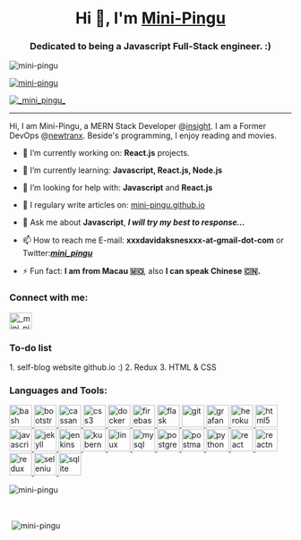 <h1 align="center">Hi 👋, I'm <a href="https://mini-pingu.github.io/">Mini-Pingu</a></h1>
<h3 align="center">Dedicated to being a Javascript Full-Stack engineer. :)</h3>

<p align="left"> <img src="https://komarev.com/ghpvc/?username=mini-pingu&label=Profile%20views&color=0e75b6&style=plastic" alt="mini-pingu" /> </p>

<p align="left"> <a href="https://github.com/ryo-ma/github-profile-trophy"><img src="https://github-profile-trophy.vercel.app/?username=mini-pingu" alt="mini-pingu" /></a> </p>

<p align="left"> <a href="https://twitter.com/_mini_pingu_" target="blank"><img src="https://img.shields.io/twitter/follow/_mini_pingu_?logo=twitter&style=for-the-badge" alt="_mini_pingu_" /></a> </p>

<hr />

Hi, I am Mini-Pingu, a MERN Stack Developer  @[insight](https://www.insightmacau.com). I am a Former DevOps @[newtranx](http://www.newtranx.com/). Beside's programming, I enjoy reading and movies.


- 🔭 I’m currently working on: **React.js** projects.

- 🌱 I’m currently learning: **Javascript, React.js, Node.js**

- 🤝 I’m looking for help with: **Javascript** and **React.js**

- 📝 I regulary write articles on: [mini-pingu.github.io](https://mini-pingu.github.io/)

- 💬 Ask me about **Javascript**, ***I will try my best to response...***

- 📫 How to reach me E-mail: **xxxdavidaksnesxxx-at-gmail-dot-com** or Twitter:**[_mini_pingu_](https://twitter.com/_mini_pingu_)**

- ⚡ Fun fact: **I am from Macau :macau:**, also **I can speak Chinese :cn:.**

<h3 align="left">Connect with me:</h3>
<p align="left">
<a href="https://twitter.com/_mini_pingu_" target="blank"><img align="center" src="https://cdn.jsdelivr.net/npm/simple-icons@3.0.1/icons/twitter.svg" alt="_mini_pingu_" height="30" width="40" /></a>
</p>

<h3 align="left">To-do list</h3>
1. self-blog website github.io :)
2. Redux
3. HTML & CSS

<h3 align="left">Languages and Tools:</h3>
<p align="left"> <a href="https://www.gnu.org/software/bash/" target="_blank"> <img src="https://www.vectorlogo.zone/logos/gnu_bash/gnu_bash-icon.svg" alt="bash" width="40" height="40"/> </a> <a href="https://getbootstrap.com" target="_blank"> <img src="https://devicons.github.io/devicon/devicon.git/icons/bootstrap/bootstrap-plain.svg" alt="bootstrap" width="40" height="40"/> </a> <a href="https://cassandra.apache.org/" target="_blank"> <img src="https://www.vectorlogo.zone/logos/apache_cassandra/apache_cassandra-icon.svg" alt="cassandra" width="40" height="40"/> </a> <a href="https://www.w3schools.com/css/" target="_blank"> <img src="https://devicons.github.io/devicon/devicon.git/icons/css3/css3-original-wordmark.svg" alt="css3" width="40" height="40"/> </a> <a href="https://www.docker.com/" target="_blank"> <img src="https://devicons.github.io/devicon/devicon.git/icons/docker/docker-original-wordmark.svg" alt="docker" width="40" height="40"/> </a> <a href="https://firebase.google.com/" target="_blank"> <img src="https://www.vectorlogo.zone/logos/firebase/firebase-icon.svg" alt="firebase" width="40" height="40"/> </a> <a href="https://flask.palletsprojects.com/" target="_blank"> <img src="https://www.vectorlogo.zone/logos/pocoo_flask/pocoo_flask-icon.svg" alt="flask" width="40" height="40"/> </a> <a href="https://git-scm.com/" target="_blank"> <img src="https://www.vectorlogo.zone/logos/git-scm/git-scm-icon.svg" alt="git" width="40" height="40"/> </a> <a href="https://grafana.com" target="_blank"> <img src="https://www.vectorlogo.zone/logos/grafana/grafana-icon.svg" alt="grafana" width="40" height="40"/> </a> <a href="https://heroku.com" target="_blank"> <img src="https://www.vectorlogo.zone/logos/heroku/heroku-icon.svg" alt="heroku" width="40" height="40"/> </a> <a href="https://www.w3.org/html/" target="_blank"> <img src="https://devicons.github.io/devicon/devicon.git/icons/html5/html5-original-wordmark.svg" alt="html5" width="40" height="40"/> </a> <a href="https://developer.mozilla.org/en-US/docs/Web/JavaScript" target="_blank"> <img src="https://devicons.github.io/devicon/devicon.git/icons/javascript/javascript-original.svg" alt="javascript" width="40" height="40"/> </a> <a href="https://jekyllrb.com/" target="_blank"> <img src="https://www.vectorlogo.zone/logos/jekyllrb/jekyllrb-icon.svg" alt="jekyll" width="40" height="40"/> </a> <a href="https://www.jenkins.io" target="_blank"> <img src="https://www.vectorlogo.zone/logos/jenkins/jenkins-icon.svg" alt="jenkins" width="40" height="40"/> </a> <a href="https://kubernetes.io" target="_blank"> <img src="https://www.vectorlogo.zone/logos/kubernetes/kubernetes-icon.svg" alt="kubernetes" width="40" height="40"/> </a> <a href="https://www.linux.org/" target="_blank"> <img src="https://devicons.github.io/devicon/devicon.git/icons/linux/linux-original.svg" alt="linux" width="40" height="40"/> </a> <a href="https://www.mysql.com/" target="_blank"> <img src="https://devicons.github.io/devicon/devicon.git/icons/mysql/mysql-original-wordmark.svg" alt="mysql" width="40" height="40"/> </a> <a href="https://www.postgresql.org" target="_blank"> <img src="https://devicons.github.io/devicon/devicon.git/icons/postgresql/postgresql-original-wordmark.svg" alt="postgresql" width="40" height="40"/> </a> <a href="https://postman.com" target="_blank"> <img src="https://www.vectorlogo.zone/logos/getpostman/getpostman-icon.svg" alt="postman" width="40" height="40"/> </a> <a href="https://www.python.org" target="_blank"> <img src="https://devicons.github.io/devicon/devicon.git/icons/python/python-original.svg" alt="python" width="40" height="40"/> </a> <a href="https://reactjs.org/" target="_blank"> <img src="https://devicons.github.io/devicon/devicon.git/icons/react/react-original-wordmark.svg" alt="react" width="40" height="40"/> </a> <a href="https://reactnative.dev/" target="_blank"> <img src="https://reactnative.dev/img/header_logo.svg" alt="reactnative" width="40" height="40"/> </a> <a href="https://redux.js.org" target="_blank"> <img src="https://devicons.github.io/devicon/devicon.git/icons/redux/redux-original.svg" alt="redux" width="40" height="40"/> </a> <a href="https://www.selenium.dev" target="_blank"> <img src="https://raw.githubusercontent.com/detain/svg-logos/780f25886640cef088af994181646db2f6b1a3f8/svg/selenium-logo.svg" alt="selenium" width="40" height="40"/> </a> <a href="https://www.sqlite.org/" target="_blank"> <img src="https://www.vectorlogo.zone/logos/sqlite/sqlite-icon.svg" alt="sqlite" width="40" height="40"/> </a> </p>

<p><img align="center" src="https://github-readme-stats.vercel.app/api/top-langs?username=mini-pingu&show_icons=true&locale=en&layout=compact" alt="mini-pingu" /></p>

<br />

<p>&nbsp;<img align="center" src="https://github-readme-stats.vercel.app/api?username=mini-pingu&show_icons=true&locale=en" alt="mini-pingu" /></p>

